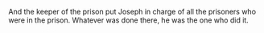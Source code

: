And the keeper of the prison put Joseph in charge of all the prisoners who were in the prison. Whatever was done there, he was the one who did it.
